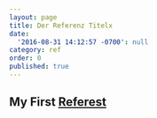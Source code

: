 ```yaml
---
layout: page
title: Der Referenz Titelx
date:
  '2016-08-31 14:12:57 -0700': null
category: ref
order: 0
published: true
---
```


##  My First [Referest](http://githubtest.scanner-werbeagentur.de/ref/my-filename.html)
